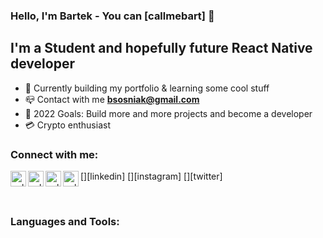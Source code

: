 ### Hello, I'm Bartek - You can [callmebart] 👋 

## I'm a Student and hopefully future React Native developer

- 🔫 Currently building my portfolio & learning some cool stuff
- 📪 Contact with me **bsosniak@gmail.com**
- 🥅 2022 Goals: Build more and more projects and become a developer 
- 💳 Crypto enthusiast

### Connect with me:

<a href="https://gmail.com" target="_blank" > <img align="left" alt="callmebart | gmail" width="25px" src="https://image.flaticon.com/icons/png/512/732/732200.png"/> <a/>
[<img align="left" alt="callmebart | LinkedIn" width="25px" src="https://raw.githubusercontent.com/peterthehan/peterthehan/master/assets/linkedin.svg" />][linkedin]
[<img align="left" alt="callmebart | Instagram" width="25px" src="https://cdn-icons-png.flaticon.com/512/2111/2111463.png" />][instagram]
[<img align ='left' alt='callmebart | Twitter' width="25px" src="https://upload.wikimedia.org/wikipedia/commons/thumb/4/4f/Twitter-logo.svg/240px-Twitter-logo.svg.png"/>][twitter]

<br />

### Languages and Tools:

